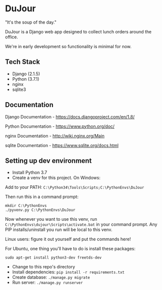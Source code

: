 # DuJour

 "It's the soup of the day."

DuJour is a Django web app designed to collect lunch orders around the office.

We're in early development so functionality is minimal for now.



## Tech Stack
* Django (2.1.5)
* Python (3.7.1)
* nginx
* sqlite3


## Documentation
Django Documentation - https://docs.djangoproject.com/en/1.8/

Python Documentation - https://www.python.org/doc/

nginx Documentation - http://wiki.nginx.org/Main

sqlite Documentation - https://www.sqlite.org/docs.html


## Setting up dev environment
* Install Python 3.7
* Create a venv for this project.
On Windows:

Add to your PATH: ```C:\Python34\Tools\Scripts;C:\PythonEnvs\DuJour```

Then run this in a command prompt:
```
mkdir C:\PythonEnvs
./pyvenv.py C:\PythonEnvs\DuJour
```
Now whenever you want to use this venv, run ```C:\PythonEnvs\dujour\Scripts\activate.bat``` in your command prompt. Any PIP installs/uninstall you run will be local to this venv.

Linux users: figure it out yourself and put the commands here!

For Ubuntu, one thing you'll have to do is install these packages:
```
sudo apt-get install python3-dev freetds-dev
```
* Change to this repo's directory
* Install dependencies: ```pip install -r requirements.txt```
* Create database: ```./manage.py migrate```
* Run server: ```./manage.py runserver```
